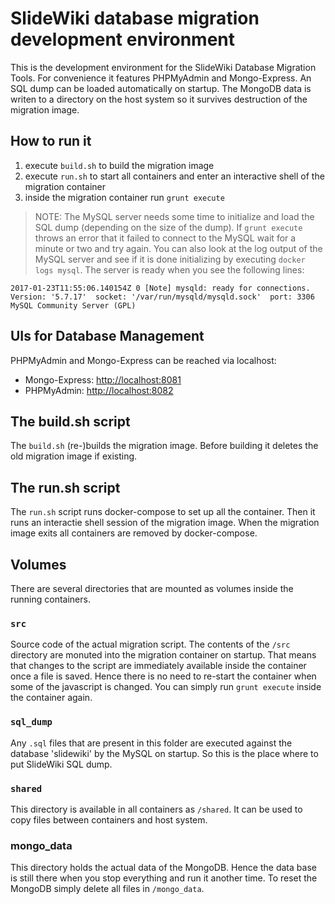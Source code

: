# SlideWiki database migration development environment

This is the development environment for the SlideWiki Database Migration Tools. For convenience it features PHPMyAdmin and Mongo-Express. An SQL dump can be loaded automatically on startup. The MongoDB data is writen to a directory on the host system so it survives destruction of the migration image.

## How to run it

1. execute `build.sh` to build the migration image
2. execute `run.sh` to start all containers and enter an interactive shell of the migration container
3. inside the migration container run `grunt execute`

> NOTE: The MySQL server needs some time to initialize and load the SQL dump (depending on the size of the dump). If `grunt execute` throws an error that it failed to connect to the MySQL wait for a minute or two and try again. You can also look at the log output of the MySQL server and see if it is done initializing by executing `docker logs mysql`. The server is ready when you see the following lines:

```
2017-01-23T11:55:06.140154Z 0 [Note] mysqld: ready for connections.
Version: '5.7.17'  socket: '/var/run/mysqld/mysqld.sock'  port: 3306  MySQL Community Server (GPL)
```

## UIs for Database Management

PHPMyAdmin and Mongo-Express can be reached via localhost:

- Mongo-Express: [http://localhost:8081](http://localhost:8081)
- PHPMyAdmin: [http://localhost:8082](http://localhost:8082)

## The build.sh script

The `build.sh` (re-)builds the migration image. Before building it deletes the old migration image if existing.

## The run.sh script

The `run.sh` script runs docker-compose to set up all the container. Then it runs an interactie shell session of the migration image. When the migration image exits all containers are removed by docker-compose.

## Volumes

There are several directories that are mounted as volumes inside the running containers.

### `src` 

Source code of the actual migration script. The contents of the `/src` directory are monuted into the migration container on startup. That means that changes to the script are immediately available inside the container once a file is saved. Hence there is no need to re-start the container when some of the javascript is changed. You can simply run `grunt execute` inside the container again.


### `sql_dump`

Any `.sql` files that are present in this folder are executed against the database 'slidewiki' by the MySQL on startup. So this is the place where to put SlideWiki SQL dump.

### `shared`

This directory is available in all containers as `/shared`. It can be used to copy files between containers and host system.

### mongo_data

This directory holds the actual data of the MongoDB. Hence the data base is still there when you stop everything and run it another time. To reset the MongoDB simply delete all files in `/mongo_data`.


